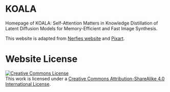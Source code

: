 # KOALA
Homepage of KOALA: Self-Attention Matters in Knowledge Distillation of Latent Diffusion Models for Memory-Efficient and Fast Image Synthesis. 

This website is adapted from [Nerfies website](https://nerfies.github.io) and [Pixart](https://github.com/PixArt-alpha/PixArt-alpha.github.io).

# Website License
<a rel="license" href="http://creativecommons.org/licenses/by-sa/4.0/"><img alt="Creative Commons License" style="border-width:0" src="https://i.creativecommons.org/l/by-sa/4.0/88x31.png" /></a><br />This work is licensed under a <a rel="license" href="http://creativecommons.org/licenses/by-sa/4.0/">Creative Commons Attribution-ShareAlike 4.0 International License</a>.